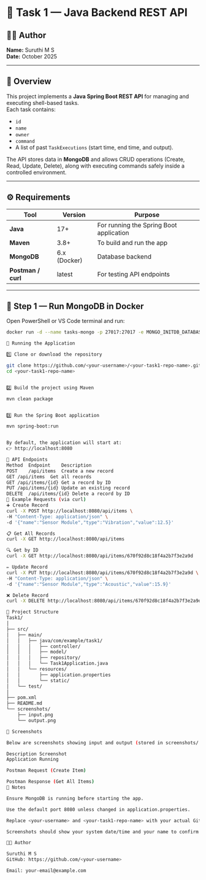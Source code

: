# 🧩 Task 1 — Java Backend REST API

## 👩‍💻 Author
**Name:** Suruthi M S  
**Date:** October 2025  

---

## 📘 Overview
This project implements a **Java Spring Boot REST API** for managing and executing shell-based tasks.  
Each task contains:
- `id`
- `name`
- `owner`
- `command`
- A list of past `TaskExecutions` (start time, end time, and output).

The API stores data in **MongoDB** and allows CRUD operations (Create, Read, Update, Delete), along with executing commands safely inside a controlled environment.

---

## ⚙️ Requirements

| Tool | Version | Purpose |
|------|----------|----------|
| **Java** | 17+ | For running the Spring Boot application |
| **Maven** | 3.8+ | To build and run the app |
| **MongoDB** | 6.x (Docker) | Database backend |
| **Postman / curl** | latest | For testing API endpoints |

---

## 🐳 Step 1 — Run MongoDB in Docker

Open PowerShell or VS Code terminal and run:

```bash
docker run -d --name tasks-mongo -p 27017:27017 -e MONGO_INITDB_DATABASE=tasksdb -v mongo-data:/data/db mongo:6

🚀 Running the Application

1️⃣ Clone or download the repository

git clone https://github.com/<your-username>/<your-task1-repo-name>.git
cd <your-task1-repo-name>


2️⃣ Build the project using Maven

mvn clean package


3️⃣ Run the Spring Boot application

mvn spring-boot:run


By default, the application will start at:
👉 http://localhost:8080

🧠 API Endpoints
Method	Endpoint	Description
POST	/api/items	Create a new record
GET	/api/items	Get all records
GET	/api/items/{id}	Get a record by ID
PUT	/api/items/{id}	Update an existing record
DELETE	/api/items/{id}	Delete a record by ID
🧰 Example Requests (via curl)
➕ Create Record
curl -X POST http://localhost:8080/api/items \
-H "Content-Type: application/json" \
-d '{"name":"Sensor Module","type":"Vibration","value":12.5}'

📋 Get All Records
curl -X GET http://localhost:8080/api/items

🔍 Get by ID
curl -X GET http://localhost:8080/api/items/670f92d8c18f4a2b7f3e2a9d

✏️ Update Record
curl -X PUT http://localhost:8080/api/items/670f92d8c18f4a2b7f3e2a9d \
-H "Content-Type: application/json" \
-d '{"name":"Sensor Module","type":"Acoustic","value":15.9}'

❌ Delete Record
curl -X DELETE http://localhost:8080/api/items/670f92d8c18f4a2b7f3e2a9d

📂 Project Structure
Task1/
│
├── src/
│   ├── main/
│   │   ├── java/com/example/task1/
│   │   │   ├── controller/
│   │   │   ├── model/
│   │   │   ├── repository/
│   │   │   └── Task1Application.java
│   │   └── resources/
│   │       ├── application.properties
│   │       └── static/
│   └── test/
│
├── pom.xml
├── README.md
└── screenshots/
    ├── input.png
    └── output.png

📸 Screenshots

Below are screenshots showing input and output (stored in screenshots/ folder):

Description	Screenshot
Application Running	

Postman Request (Create Item)	

Postman Response (Get All Items)	
🧾 Notes

Ensure MongoDB is running before starting the app.

Use the default port 8080 unless changed in application.properties.

Replace <your-username> and <your-task1-repo-name> with your actual GitHub repo details.

Screenshots should show your system date/time and your name to confirm originality.

🧑‍💻 Author

Suruthi M S
GitHub: https://github.com/<your-username>

Email: your-email@example.com